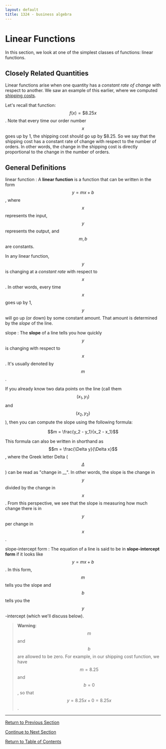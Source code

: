 ```yaml
---
layout: default
title: 1324 - business algebra
---
```


Linear Functions
===

In this section, we look at one of the simplest classes of functions: linear functions.

## Closely Related Quantities

Linear functions arise when one quantity has a *constant rate of change* with respect to another.  We saw an example of this earlier, where we computed [shipping costs](1-1-b-function-definitions.html#example-2).

Let's recall that function: $$f(x) = \$8.25 x$$.  Note that every time our order number $$x$$ goes up by 1, the shipping cost should go up by $8.25.  So we say that the shipping cost has a constant rate of change with respect to the number of orders.  In other words, the change in the shipping cost is directly proportional to the change in the number of orders.

## General Definitions

linear function
: A **linear function** is a function that can be written in the form $$y = mx + b$$, where $$x$$ represents the input, $$y$$ represents the output, and $$m, b$$ are constants.

In any linear function, $$y$$ is changing at a *constant rate* with respect to $$x$$.  In other words, every time $$x$$ goes up by 1, $$y$$ will go up (or down) by some constant amount.  That amount is determined by the *slope* of the line.  

slope
: The **slope** of a line tells you how quickly $$y$$ is changing with respect to $$x$$.  It's usually denoted by $$m$$.

If you already know two data points on the line (call them $$(x_1, y_1)$$ and $$(x_2, y_2)$$), then you can compute the slope using the following formula:

$$m = \frac{y_2 - y_1}{x_2 - x_1}$$

This formula can also be written in shorthand as $$m = \frac{\Delta y}{\Delta x}$$, where the Greek letter Delta ($$\Delta$$) can be read as "change in __". In other words, the slope is the change in $$y$$ divided by the change in $$x$$.  From this perspective, we see that the slope is measuring how much change there is in $$y$$ per change in $$x$$.

slope-intercept form
: The equation of a line is said to be in **slope-intercept form** if it looks like $$y = mx + b$$.  In this form, $$m$$ tells you the slope and $$b$$ tells you the $$y$$-intercept (which we'll discuss below).

> **Warning**: $$m$$ and $$b$$ are allowed to be zero.  For example, in our shipping cost function, we have $$m = 8.25$$ and $$b = 0$$, so that $$y = 8.25 x + 0 = 8.25 x$$.


---

[Return to Previous Section](1-1-c-graphs-of-functions.html)

[Continue to Next Section](1-3-quadratic-functions.html)

[Return to Table of Contents](index.html)